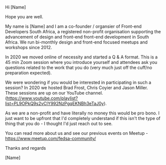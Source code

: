 Hi [Name]

Hope you are well. 

My name is [Name] and I am a co-founder / organsier of Front-end Developers South Africa, a registered non-profit organisation supporting the advancement of design and front-end front-end development in South Africa. We run bi-monthly design and front-end focused meetups and workshops since 2012.

In 2020 we moved online of necessity and started a Q & A format. This is a 45 min Zoom session where you introduce yourself and attendees ask you questions related to the work that you do (very much just off the cuff/no preparation expected).

We were wondering if you would be interested in participating in such a session? In 2020 we hosted Brad Frost, Chris Coyier and Jason Miller. These sessions are up on our YouTube channel. (https://www.youtube.com/playlist?list=PL9OPkQ9s2vClY992NzPgqEKNBh3eTaJ0y).

As we are a non-profit and have literally no money this would be pro bono. I just want to be upfront that I'd completely understand if this isn't the type of thing that you do - I thought I'd just reach out to see.

You can read more about us and see our previous events on Meetup - https://www.meetup.com/fedsa-community/

Thanks and regards

[Name]
